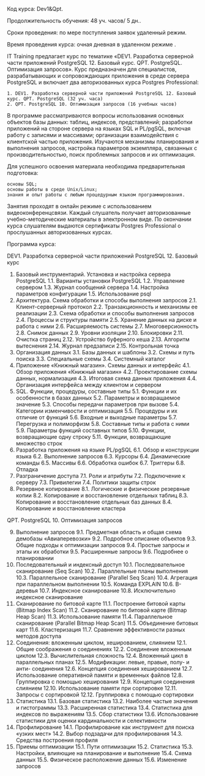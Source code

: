 Код курса: Dev1&Qpt.

Продолжительность обучения: 48 уч. часов/ 5 дн..

Сроки проведения: по мере поступления заявок удаленный режим.

Время проведения курса:  очная дневная в удаленном режиме .

 

IT Training предлагает курс по тематике «DEV1. Разработка серверной части приложений PostgreSQL 12. Базовый курс. QPT. PostgreSQL. Оптимизация запросов». Курс предназначен для специалистов, разрабатывающих и сопровождающих приложения в среде сервера PostgreSQL и включает два авторизованных курса Postgres Professional: 

    1. DEV1. Разработка серверной части приложений PostgreSQL 12. Базовый курс. QPT. PostgreSQL (32 уч. часа)
    2. QPT. PostgreSQL 10. Оптимизация запросов (16 учебных часов)

В программе рассматриваются вопросы использования основных объектов базы данных: таблиц, индексов, представлений; разработки приложений на стороне сервера на языках SQL и PL/pgSQL, включая работу с записями и массивами; организации взаимодействия с клиентской частью приложения. Изучаются механизмы планирования и выполнения запросов, настройка параметров экземпляра, связанных с производительностью, поиск проблемных запросов и их оптимизация.

Для успешного освоения материала необходима предварительная подготовка:

    основы SQL;
    основы работы в среде Unix/Linux;
    знания и опыт работы с любым процедурным языком программирования.

Занятия проходят в онлайн режиме с использованием видеоконференцсвязи. Каждый слушатель получает авторизованные учебно-методические материалы в электронном виде.
По окончании курса слушателям выдаются сертификаты Postgres Professional о прослушанных авторизованных курсах.

Программа курса: 

DEV1. Разработка серверной части приложений PostgreSQL 12. Базовый курс

1. Базовый инструментарий. Установка и настройка сервера PostgreSQL
1.1. Варианты установки PostgreSQL
1.2. Управление сервером
1.3. Журнал сообщений сервера
1.4. Настройка параметров конфигурации
1.5. Использование psql
2. Архитектура. Схема обработки и способы выполнения запросов
2.1. Клиент-серверный протокол
2.2. Транзакционность и механизмы ее реализации
2.3. Схема обработки и способы выполнения запросов
2.4. Процессы и структуры памяти
2.5. Хранение данных на диске и работа с ними
2.6. Расширяемость системы
2.7. Многоверсионность
2.8. Снимок данных
2.9. Уровни изоляции
2.10. Блокировки
2.11. Очистка страниц
2.12. Устройство буферного кеша
2.13. Алгоритм вытеснения
2.14. Журнал предзаписи
2.15. Контрольная точка
3. Организация данных
3.1. Базы данных и шаблоны
3.2. Схемы и путь поиска
3.3. Специальные схемы
3.4. Системный каталог
4. Приложение «Книжный магазин». Схемы данных и интерфейс
4.1. Обзор приложения «Книжный магазин»
4.2. Проектирование схемы данных, нормализация
4.3. Итоговая схема данных приложения
4.4. Организация интерфейса между клиентом и сервером
5. SQL. Функции, процедуры, составные типы
5.1. Функции и их особенности в базах данных
5.2. Параметры и возвращаемое значение
5.3. Способы передачи параметров при вызове
5.4. Категории изменчивости и оптимизация
5.5. Процедуры и их отличие от функций
5.6. Входные и выходные параметры
5.7. Перегрузка и полиморфизм
5.8. Составные типы и работа с ними
5.9. Параметры функций составных типов
5.10. Функции, возвращающие одну строку
5.11. Функции, возвращающие множество строк
6. Разработка приложения на языке PL/pgSQL
6.1. Обзор и конструкции языка
6.2. Выполнение запросов
6.3. Курсоры
6.4. Динамические команды
6.5. Массивы
6.6. Обработка ошибок
6.7. Триггеры
6.8. Отладка 
7. Разграничение доступа
7.1. Роли и атрибуты
7.2. Подключение к серверу
7.3. Привилегии
7.4. Политики защиты строк
8. Резервное копирование
8.1. Логические и физические резервные копии
8.2. Копирование и восстановление отдельных таблиц
8.3. Копирование и восстановление отдельных баз данных
8.4. Копирование и восстановление кластера

QPT. PostgreSQL 10. Оптимизация запросов

9. Выполнение запросов
9.1. Предметная область и общая схема демобазы «Авиаперевозки»
9.2. Подробное описание объектов
9.3. Общие подходы к оптимизации запросов
9.4. Простые запросы и этапы их обработки
9.5. Расширенные запросы
9.6. Подробнее о планировании
10. Последовательный и индексный доступ
10.1. Последовательное сканирование (Seq Scan)
10.2. Параллельные планы выполнения
10.3. Параллельное сканирование (Parallel Seq Scan)
10.4. Агрегация при параллельном выполнении
10.5. Команда EXPLAIN
10.6. B-деревья
10.7. Индексное сканирование
10.8. Исключительно индексное сканирование
11. Сканирование по битовой карте
11.1. Построение битовой карты (Bitmap Index Scan)
11.2. Сканирование по битовой карте (Bitmap Heap Scan)
11.3. Использование памяти
11.4. Параллельное сканирование (Parallel Bitmap Heap Scan)
11.5. Объединение битовых карт
11.6. Кластеризация
11.7. Сравнение эффективности разных методов доступа
12. Соединения: вложенным циклом, хешированием, слиянием
12.1. Общие соображения о соединениях
12.2. Соединение вложенным циклом
12.3. Вычислительная сложность
12.4. Вложенный цикл в параллельных планах
12.5. Модификации: левые, правые, полу- и анти- соединения
12.6. Концепция соединения хешированием
12.7. Использование оперативной памяти и временных файлов
12.8. Группировка с помощью хеширования
12.9. Концепция соединения слиянием
12.10. Использование памяти при сортировке
12.11. Запросы с сортировкой
12.12. Группировка с помощью сортировки
13. Статистика
13.1. Базовая статистика
13.2. Наиболее частые значения и гистограммы
13.3. Расширенная статистика
13.4. Статистика для индексов по выражениям
13.5. Сбор статистики
13.6. Использование статистики для оценки кардинальности и селективности
14. Профилирование
14.1. Профилирование как инструмент для поиска «узких мест»
14.2. Выбор подзадачи для профилирования
14.3. Средства построения профиля
15. Приемы оптимизации
15.1. Пути оптимизации
15.2. Статистика
15.3. Настройки, влияющие на планирование и выполнение
15.4. Схема данных
15.5. Физическое расположение данных
15.6. Изменение запросов
